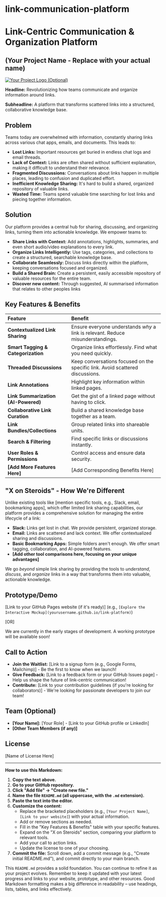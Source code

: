 # link-communication-platform


# Link-Centric Communication & Organization Platform

## (Your Project Name - Replace with your actual name)

[![Your Project Logo (Optional)](link-to-your-logo.png)](link-to-your-website)

**Headline:** Revolutionizing how teams communicate and organize information around links.

**Subheadline:** A platform that transforms scattered links into a structured, collaborative knowledge base.

## Problem

Teams today are overwhelmed with information, constantly sharing links across various chat apps, emails, and documents. This leads to:

*   **Lost Links:** Important resources get buried in endless chat logs and email threads.
*   **Lack of Context:** Links are often shared without sufficient explanation, making it difficult to understand their relevance.
*   **Fragmented Discussions:** Conversations about links happen in multiple places, leading to confusion and duplicated effort.
*   **Inefficient Knowledge Sharing:**  It's hard to build a shared, organized repository of valuable links.
*   **Wasted Time:**  Teams spend valuable time searching for lost links and piecing together information.

## Solution

Our platform provides a central hub for sharing, discussing, and organizing links, turning them into actionable knowledge.  We empower teams to:

*   **Share Links with Context:**  Add annotations, highlights, summaries, and even short audio/video explanations to every link.
*   **Organize Links Intelligently:**  Use tags, categories, and collections to create a structured, searchable knowledge base.
*   **Collaborate Seamlessly:**  Discuss links directly within the platform, keeping conversations focused and organized.
*   **Build a Shared Brain:**  Create a persistent, easily accessible repository of valuable resources for the entire team.
* **Discover new content:** Through suggested, AI summarised information that relates to other peoples links

## Key Features & Benefits

| Feature                     | Benefit                                                                        |
| :-------------------------- | :----------------------------------------------------------------------------- |
| **Contextualized Link Sharing** | Ensure everyone understands *why* a link is relevant. Reduce misunderstandings. |
| **Smart Tagging & Categorization** | Organize links effortlessly. Find what you need quickly.                         |
| **Threaded Discussions**        | Keep conversations focused on the specific link. Avoid scattered discussions. |
| **Link Annotations**       | Highlight key information within linked pages.                                   |
| **Link Summarization (AI-Powered)** | Get the gist of a linked page without having to click.                      |
| **Collaborative Link Curation** | Build a shared knowledge base together as a team.                             |
| **Link Bundles/Collections**   | Group related links into shareable units.                                      |
| **Search & Filtering**       | Find specific links or discussions instantly.                                  |
| **User Roles & Permissions**  | Control access and ensure data security.                                    |
| **[Add More Features Here]**  | [Add Corresponding Benefits Here]                                           |

## "X on Steroids" - How We're Different

Unlike existing tools like [mention specific tools, e.g., Slack, email, bookmarking apps], which offer limited link sharing capabilities, our platform provides a comprehensive solution for managing the entire lifecycle of a link:

*   **Slack:**  Links get lost in chat. We provide persistent, organized storage.
*   **Email:**  Links are scattered and lack context.  We offer contextualized sharing and discussions.
*   **Basic Bookmarking Apps:**  Simple folders aren't enough. We offer smart tagging, collaboration, and AI-powered features.
* **[Add other tool comparisons here, focusing on your unique advantages]**

We go *beyond* simple link sharing by providing the tools to *understand*, *discuss*, and *organize* links in a way that transforms them into valuable, actionable knowledge.

## Prototype/Demo

[Link to your GitHub Pages website (if it's ready)]  (e.g., `[Explore the Interactive Mockup](yourusername.github.io/link-platform)`)

[OR]

We are currently in the early stages of development.  A working prototype will be available soon!

## Call to Action

*   **Join the Waitlist:** [Link to a signup form (e.g., Google Forms, Mailchimp)] - Be the first to know when we launch!
*   **Give Feedback:** [Link to a feedback form or your GitHub Issues page] - Help us shape the future of link-centric communication!
*   **Contribute:** [Link to your contribution guidelines (if you're looking for collaborators)] - We're looking for passionate developers to join our team!

## Team (Optional)

*   **[Your Name]:** [Your Role] - [Link to your GitHub profile or LinkedIn]
*   **[Other Team Members (if any)]**

## License
[Name of License Here]

---

**How to use this Markdown:**

1.  **Copy the text above.**
2.  **Go to your GitHub repository.**
3.  **Click "Add file" -> "Create new file."**
4.  **Name the file `README.md` (all uppercase, with the `.md` extension).**
5.  **Paste the text into the editor.**
6.  **Customize the content:**
    *   Replace the bracketed placeholders (e.g., `[Your Project Name]`, `[Link to your website]`) with your actual information.
    *   Add or remove sections as needed.
    *   Fill in the "Key Features & Benefits" table with your specific features.
    *   Expand on the "X on Steroids" section, comparing your platform to relevant tools.
    *   Add your call to action links.
    * Update the license to one of your choosing.
7.  **Commit the file:** Scroll down, add a commit message (e.g., "Create initial README.md"), and commit directly to your main branch.

This `README.md` provides a solid foundation. You can continue to refine it as your project evolves. Remember to keep it updated with your latest progress and links to your website, prototype, and other resources. Good Markdown formatting makes a big difference in readability – use headings, lists, tables, and links effectively.


